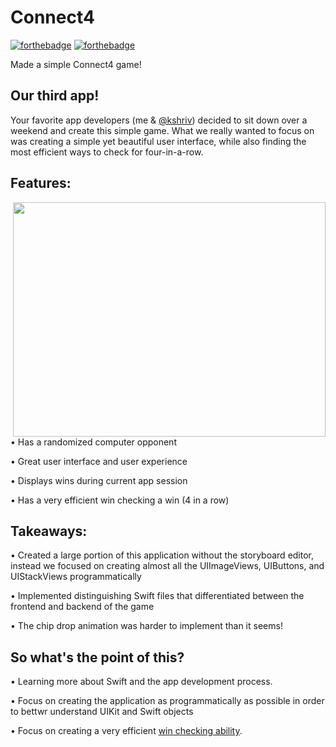# Connect4
[![forthebadge](http://forthebadge.com/images/badges/made-with-swift.svg)](http://forthebadge.com)	[![forthebadge](http://forthebadge.com/images/badges/built-with-love.svg)](http://forthebadge.com)

Made a simple Connect4 game! 

## Our third app!
Your favorite app developers (me & [@kshriv](https://github.com/kshriv)) decided to sit down over a weekend and create this simple game. What we really wanted to focus on was creating a simple yet beautiful user interface, while also finding the most efficient ways to check for four-in-a-row.



## Features:

<img src="https://media.giphy.com/media/IdrUBRSKHuFIHpDASC/giphy.gif" width="500" height="375" img align="right">

• Has a randomized computer opponent

• Great user interface and user experience

• Displays wins during current app session

• Has a very efficient win checking a win (4 in a row) 



## Takeaways:

• Created a large portion of this application without the storyboard editor, instead we focused on creating almost all the UIImageViews, UIButtons, and UIStackViews programmatically

• Implemented distinguishing Swift files that differentiated between the frontend and backend of the game

• The chip drop animation was harder to implement than it seems!



## So what's the point of this?

• Learning more about Swift and the app development process.

• Focus on creating the application as programmatically as possible in order to bettwr understand UIKit and Swift objects

• Focus on creating a very efficient [win checking ability](https://github.com/thearijain/MixIt/blob/master/ReadMePictures/isWin()%20(2).pdf).



